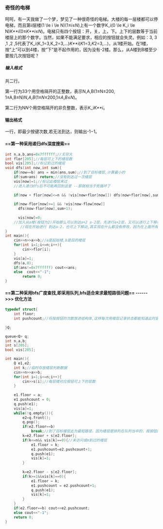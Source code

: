 ### 奇怪的电梯

呵呵，有一天我做了一个梦，梦见了一种很奇怪的电梯。大楼的每一层楼都可以停电梯，而且第i*i*层楼(1 \le i \le N)(1≤*i*≤*N*)上有一个数字K_i(0 \le K_i \le N)*K**i*(0≤*K**i*≤*N*)。电梯只有四个按钮：开，关，上，下。上下的层数等于当前楼层上的那个数字。当然，如果不能满足要求，相应的按钮就会失灵。例如：3, 3 ,1 ,2 ,5代表了K_i(K_1=3,K_2=3,…)*K**i*(*K*1=3,*K*2=3,…)，从1楼开始。在1楼，按“上”可以到4楼，按“下”是不起作用的，因为没有-2楼。那么，从A楼到B楼至少要按几次按钮呢？

##### 输入格式

共二行。

第一行为33个用空格隔开的正整数，表示N,A,B(1≤N≤200, 1≤A,B≤N)*N*,*A*,*B*(1≤*N*≤200,1≤*A*,*B*≤*N*)。

第二行为N*N*个用空格隔开的非负整数，表示K_i*K**i*。

#### 输出格式

一行，即最少按键次数,若无法到达，则输出-1−1。

#### ==第一种采用递归dfs深度搜索==

```c++
int n,a,b,ans=0x7ffffff;//无穷大
int flor[205];//每层可上下的楼层数
bool vis[205];//标记到过的楼层
void dfs(int now,int sum){
    if(now==b) ans = min(ans,sum);//到了目标楼层,计算最小的
    if(sum>ans) return;//没有到达过一次楼层
    vis[now]=1;//标记此楼层来过
    //进入递归dfs后不可能再回到这里 --那就相当于死循环了
    
    if(now + flor[now]<=n && !vis[now+flor[now]]) dfs(now+flor[now],sum+1);//!vis[now+flor[now]]这里有个判断是不是到过该楼层,这个表示进去这个楼层了
    
    if(now-flor[now]>=1 && !vis[now-flow[now]] 
      dfs(now-flor[now],sum+1);
     
      vis[now]=0;
    //加入从a楼(按钮为2)开始那么可以到达a+2 a-2层，先进行a+2层，又可以进行上下移动,移动完后(即退出递归) vis[now+flor[now]] = 0--退出递归
       //现在开始进行 到达a-2，也可上下移动,其实现在什么都没有修改，因为在上面所有的vis标记都被还原了,可以到(上方法)到过的地方,不过每次上下结束后都会被还原状态.
}
int main(){
    cin>>n>>a>>b;//a是起始楼,b是目的楼层
    for(int i=1;i<=n;i++){
        cin>>flor[i];
    }
    vis[a]=1;
    dfs(a,0);
    if(ans!=0x7ffffff) cout<<ans;
    else  cout<<"-1";
        return 0;
}
```

#### ==第二种采用bfs广度查找,即采用队列,bfs适合来求最短路径问题==  ------>>> 优化方法

```c++
typedef struct{
    int floor;
    int pushcount;//将按按钮的次数放进结构体,这样每次用楼层记录状态都能知道此时是第几次按按钮----
    
}Q;

queue<Q> q;
int n,a,b;
int s[205];
bool vis[205];

int main(){
    Q e1,e2;
    int k;//临时存放楼层判断数据
    cin>>n>>a>>b;
    for(int i=1;i<=n;i++){
        cin>>s[i];//每层楼对应按钮可上下的层数
    }
    
    e1.floor = a;
    e1.pushcount = 0;
    q.push(e1);
    vis[a]=1;
    while(!q.empty()){
        e2=q.front();
        q.pop();
        if(e2.floor==b)
            break;//到了目标楼层此为最短路径，因为楼层是排列在队列当中的，按按钮的数量也是增加形的
        k=e2.floor + s[e2.floor];
        if(k<=n&& vis[k]==0){//未访问或m到过的楼层
            e1.floor = k;
            e1.pushcount=e2.pushcount+1;
            q.push(e1);
            vis[k]=1;
        }
        
        k=e2.floor - s[e2.floor];
        if(k>=1&&vis[k]==0){
            e1.floor = k;
            e1.pushcount = e2.pushcount+1;
            q.push(e1);
            vis[k]=1;
        }
    }
    if(e2.floor==b) cout<<e2.pushcount;
    else cout<<"-1";
    return 0;
}
```

